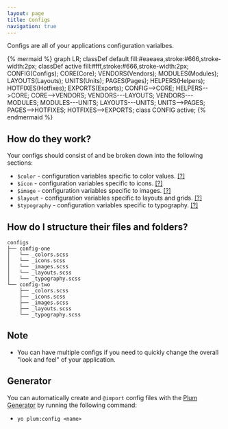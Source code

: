 ```yaml
---
layout: page
title: Configs
navigation: true
---
```


Configs are all of your applications configuration varialbes.

{% mermaid %}
graph LR;
    classDef default fill:#eaeaea,stroke:#666,stroke-width:2px;
    classDef active fill:#fff,stroke:#666,stroke-width:2px;
    CONFIG(Configs);
    CORE(Core);
    VENDORS(Vendors);
    MODULES(Modules);
    LAYOUTS(Layouts);
    UNITS(Units);
    PAGES(Pages);
    HELPERS(Helpers);
    HOTFIXES(Hotfixes);
    EXPORTS(Exports);
    CONFIG-->CORE;
    HELPERS-->CORE;
    CORE-->VENDORS;
    VENDORS---LAYOUTS;
    VENDORS---MODULES;
    MODULES---UNITS;
    LAYOUTS---UNITS;
    UNITS-->PAGES;
    PAGES-->HOTFIXES;
    HOTFIXES-->EXPORTS;
    class CONFIG active;
{% endmermaid %}

## How do they work?

Your configs should consist of and be broken down into the following sections:

- `$color`      - configuration variables specific to color values. [[?]](config-colors.html)
- `$icon`       - configuration variables specific to icons. [[?]](config-icons.html)
- `$image`      - configuration variables specific to images. [[?]](config-images.html)
- `$layout`     - configuration variables specific to layouts and grids. [[?]](config-layouts.html)
- `$typography` - configuration variables specific to typography. [[?]](config-typography.html)

## How do I structure their files and folders?

```text
configs
├── config-one
│   └── _colors.scss
│   └── _icons.scss
│   └── _images.scss
│   └── _layouts.scss
│   └── _typography.scss
└── config-two
    ├── _colors.scss
    ├── _icons.scss
    ├── _images.scss
    ├── _layouts.scss
    └── _typography.scss
```

## Note

- You can have multiple configs if you need to quickly change the overall "look and feel" of your application.

## Generator

You can automatically create and `@import` config files with the [Plum Generator](https://github.com/plum-css/generator-plum) by running the following command:

- `yo plum:config <name>`
